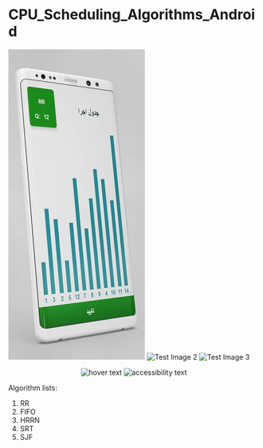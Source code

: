 # CPU_Scheduling_Algorithms_Android
![Test Image 1](/1.png)
![Test Image 2](/2.png)
![Test Image 3](/3.png)

<p align="center">
  <img src="/2.png" width="350" title="hover text">
  <img src="/3.png" width="350" alt="accessibility text">
</p>


Algorithm lists:

1. RR
2. FIFO
3. HRRN
4. SRT
5. SJF

